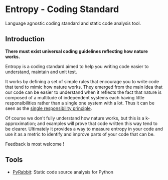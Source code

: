 # Entropy - Coding Standard

Language agnostic coding standard and static code analysis tool.

## Introduction

**There must exist universal coding guidelines reflecting how nature works.**

Entropy is a coding standard aimed to help you writing code easier to understand, maintain and unit test.

It works by defining a set of simple rules that encourage you to write code that tend to mimic how
nature works. They emerged from the main idea that our code can be easier to understand when it reflects the
fact that nature is
composed of a multitude of independent systems each having little responsibilities rather than
a single one system with a lot. Thus it can be seen as the [single responsibility principle](https://en.wikipedia.org/wiki/Single_responsibility_principle).

Of course we don't fully understand how nature works, but this is a k-approximation; and examples
will prove that code written this way tend to be clearer.
Ultimately it provides a way to measure entropy in your code and use it as a metric to identify and
improve parts of your code that can be.

Feedback is most welcome !

## Tools

* [PyRabbit](https://github.com/Nauja/pyrabbit): Static code source analysis for Python
